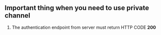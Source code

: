 ## Important thing when you need to use private channel

1. The authentication endpoint from server must return HTTP CODE **200**
